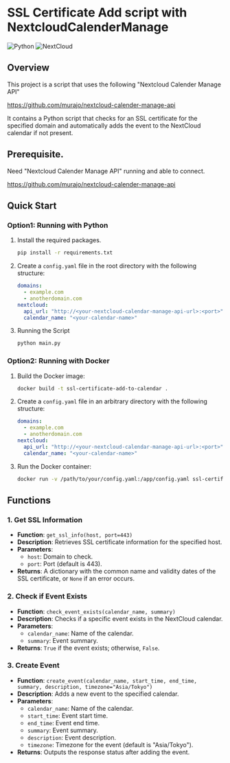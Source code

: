 # SSL Certificate Add script with NextcloudCalenderManage

![Python](https://img.shields.io/badge/Python-3.11%20%7C%203.12-yellow?logo=python&logoColor=white)
![NextCloud](https://img.shields.io/badge/NextCloud-blue?logo=nextcloud&logoColor=white)


## Overview

This project is a script that uses the following "Nextcloud Calender Manage API"

https://github.com/murajo/nextcloud-calender-manage-api

It contains a Python script that checks for an SSL certificate for the specified domain and automatically adds the event to the NextCloud calendar if not present.

## Prerequisite.
Need "Nextcloud Calender Manage API" running and able to connect.

https://github.com/murajo/nextcloud-calender-manage-api

## Quick Start

### Option1: Running with Python

1. Install the required packages.
    ```bash
    pip install -r requirements.txt
    ```

2. Create a `config.yaml` file in the root directory with the following structure:
    ```yaml
    domains:
      - example.com
      - anotherdomain.com
    nextcloud:
      api_url: "http://<your-nextcloud-calendar-manage-api-url>:<port>"
      calendar_name: "<your-calendar-name>"
    ```

3. Running the Script
    ```bash
    python main.py
    ```

### Option2: Running with Docker

1. Build the Docker image:

    ```bash
    docker build -t ssl-certificate-add-to-calendar .
    ```

2. Create a `config.yaml` file in an arbitrary directory with the following structure:
    ```yaml
    domains:
      - example.com
      - anotherdomain.com
    nextcloud:
      api_url: "http://<your-nextcloud-calendar-manage-api-url>:<port>"
      calendar_name: "<your-calendar-name>"
    ```

3. Run the Docker container:

    ```bash
    docker run -v /path/to/your/config.yaml:/app/config.yaml ssl-certificate-add-to-calendar
    ```

## Functions

### 1. Get SSL Information
- **Function**: `get_ssl_info(host, port=443)`
- **Description**: Retrieves SSL certificate information for the specified host.
- **Parameters**:
  - `host`: Domain to check.
  - `port`: Port (default is 443).
- **Returns**: A dictionary with the common name and validity dates of the SSL certificate, or `None` if an error occurs.

### 2. Check if Event Exists
- **Function**: `check_event_exists(calendar_name, summary)`
- **Description**: Checks if a specific event exists in the NextCloud calendar.
- **Parameters**:
  - `calendar_name`: Name of the calendar.
  - `summary`: Event summary.
- **Returns**: `True` if the event exists; otherwise, `False`.

### 3. Create Event
- **Function**: `create_event(calendar_name, start_time, end_time, summary, description, timezone="Asia/Tokyo")`
- **Description**: Adds a new event to the specified calendar.
- **Parameters**:
  - `calendar_name`: Name of the calendar.
  - `start_time`: Event start time.
  - `end_time`: Event end time.
  - `summary`: Event summary.
  - `description`: Event description.
  - `timezone`: Timezone for the event (default is "Asia/Tokyo").
- **Returns**: Outputs the response status after adding the event.
